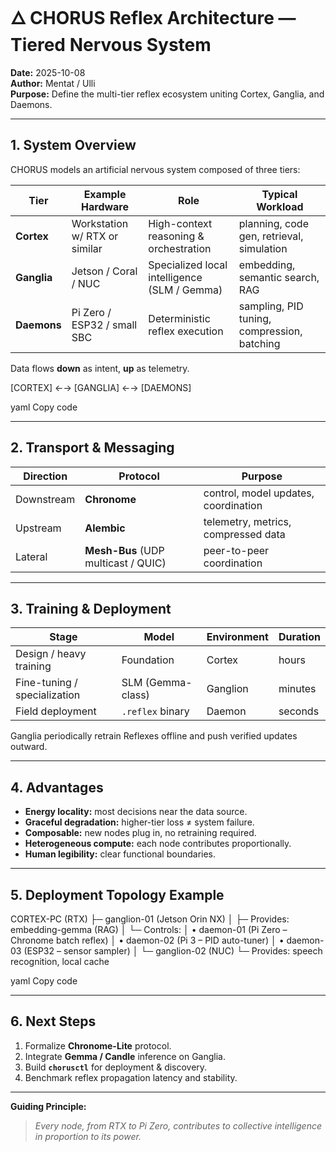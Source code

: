 # 🜂 CHORUS Reflex Architecture — Tiered Nervous System

**Date:** 2025-10-08  
**Author:** Mentat / Ulli  
**Purpose:** Define the multi-tier reflex ecosystem uniting Cortex, Ganglia, and Daemons.

---

## 1. System Overview
CHORUS models an artificial nervous system composed of three tiers:

| Tier | Example Hardware | Role | Typical Workload |
|------|------------------|------|------------------|
| **Cortex** | Workstation w/ RTX or similar | High-context reasoning & orchestration | planning, code gen, retrieval, simulation |
| **Ganglia** | Jetson / Coral / NUC | Specialized local intelligence (SLM / Gemma) | embedding, semantic search, RAG |
| **Daemons** | Pi Zero / ESP32 / small SBC | Deterministic reflex execution | sampling, PID tuning, compression, batching |

Data flows **down** as intent, **up** as telemetry.

[CORTEX] ←→ [GANGLIA] ←→ [DAEMONS]

yaml
Copy code

---

## 2. Transport & Messaging
| Direction | Protocol | Purpose |
|------------|-----------|----------|
| Downstream | **Chronome** | control, model updates, coordination |
| Upstream | **Alembic** | telemetry, metrics, compressed data |
| Lateral | **Mesh-Bus** (UDP multicast / QUIC) | peer-to-peer coordination |

---

## 3. Training & Deployment
| Stage | Model | Environment | Duration |
|--------|--------|--------------|-----------|
| Design / heavy training | Foundation | Cortex | hours |
| Fine-tuning / specialization | SLM (Gemma-class) | Ganglion | minutes |
| Field deployment | `.reflex` binary | Daemon | seconds |

Ganglia periodically retrain Reflexes offline and push verified updates outward.

---

## 4. Advantages
- **Energy locality:** most decisions near the data source.  
- **Graceful degradation:** higher-tier loss ≠ system failure.  
- **Composable:** new nodes plug in, no retraining required.  
- **Heterogeneous compute:** each node contributes proportionally.  
- **Human legibility:** clear functional boundaries.

---

## 5. Deployment Topology Example
CORTEX-PC (RTX)
├─ ganglion-01 (Jetson Orin NX)
│ ├─ Provides: embedding-gemma (RAG)
│ └─ Controls:
│ • daemon-01 (Pi Zero – Chronome batch reflex)
│ • daemon-02 (Pi 3 – PID auto-tuner)
│ • daemon-03 (ESP32 – sensor sampler)
│
└─ ganglion-02 (NUC)
└─ Provides: speech recognition, local cache

yaml
Copy code

---

## 6. Next Steps
1. Formalize **Chronome-Lite** protocol.  
2. Integrate **Gemma / Candle** inference on Ganglia.  
3. Build **`chorusctl`** for deployment & discovery.  
4. Benchmark reflex propagation latency and stability.  

---

**Guiding Principle:**  
> *Every node, from RTX to Pi Zero, contributes to collective intelligence in proportion to its power.*
